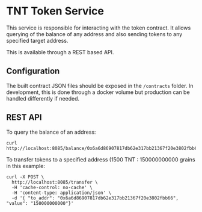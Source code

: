 # TNT Token Service

This service is responsible for interacting with the token contract.  It allows querying of the balance of any address and also sending tokens to any specified target address.

This is available through a REST based API.

## Configuration

The built contract JSON files should be exposed in the `/contracts` folder.  In development, this is done through a docker volume but production can be handled differently if needed. 

## REST API

To query the balance of an address:
```
curl http://localhost:8085/balance/0x6a6d86907817db62e317bb21367f20e3802fbb66
```

To transfer tokens to a specified address (1500 TNT : 150000000000 grains in this example:

```
curl -X POST \
  http://localhost:8085/transfer \
  -H 'cache-control: no-cache' \
  -H 'content-type: application/json' \
  -d '{ "to_addr": "0x6a6d86907817db62e317bb21367f20e3802fbb66", "value": "150000000000"}'
```